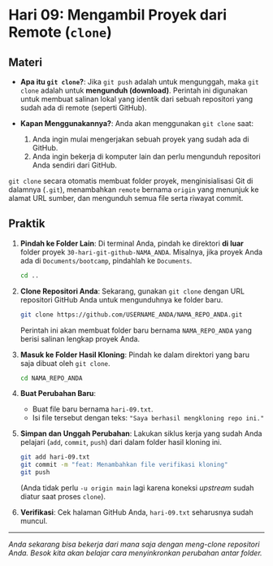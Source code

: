 # Hari 09: Mengambil Proyek dari Remote (`clone`)

## Materi

- **Apa itu `git clone`?**: Jika `git push` adalah untuk mengunggah, maka `git clone` adalah untuk **mengunduh (download)**. Perintah ini digunakan untuk membuat salinan lokal yang identik dari sebuah repositori yang sudah ada di remote (seperti GitHub).

- **Kapan Menggunakannya?**: Anda akan menggunakan `git clone` saat:
    1.  Anda ingin mulai mengerjakan sebuah proyek yang sudah ada di GitHub.
    2.  Anda ingin bekerja di komputer lain dan perlu mengunduh repositori Anda sendiri dari GitHub.

`git clone` secara otomatis membuat folder proyek, menginisialisasi Git di dalamnya (`.git`), menambahkan `remote` bernama `origin` yang menunjuk ke alamat URL sumber, dan mengunduh semua file serta riwayat commit.

## Praktik

1.  **Pindah ke Folder Lain**: Di terminal Anda, pindah ke direktori **di luar** folder proyek `30-hari-git-github-NAMA_ANDA`. Misalnya, jika proyek Anda ada di `Documents/bootcamp`, pindahlah ke `Documents`.
    ```bash
    cd .. 
    ```

2.  **Clone Repositori Anda**: Sekarang, gunakan `git clone` dengan URL repositori GitHub Anda untuk mengunduhnya ke folder baru.
    ```bash
    git clone https://github.com/USERNAME_ANDA/NAMA_REPO_ANDA.git
    ```
    Perintah ini akan membuat folder baru bernama `NAMA_REPO_ANDA` yang berisi salinan lengkap proyek Anda.

3.  **Masuk ke Folder Hasil Kloning**: Pindah ke dalam direktori yang baru saja dibuat oleh `git clone`.
    ```bash
    cd NAMA_REPO_ANDA
    ```

4.  **Buat Perubahan Baru**:
    - Buat file baru bernama `hari-09.txt`.
    - Isi file tersebut dengan teks: `"Saya berhasil mengkloning repo ini."`

5.  **Simpan dan Unggah Perubahan**: Lakukan siklus kerja yang sudah Anda pelajari (`add`, `commit`, `push`) dari dalam folder hasil kloning ini.
    ```bash
    git add hari-09.txt
    git commit -m "feat: Menambahkan file verifikasi kloning"
    git push
    ```
    (Anda tidak perlu `-u origin main` lagi karena koneksi *upstream* sudah diatur saat proses `clone`).

6.  **Verifikasi**: Cek halaman GitHub Anda, `hari-09.txt` seharusnya sudah muncul.

---
*Anda sekarang bisa bekerja dari mana saja dengan meng-clone repositori Anda. Besok kita akan belajar cara menyinkronkan perubahan antar folder.*